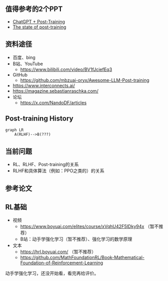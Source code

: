 ## 值得参考的2个PPT

+ [ChatGPT + Post-Training](https://docs.google.com/presentation/d/11KWCKUORnPpVMSY6vXgBeFSWo7fJcuGQ9yuR6vC1pzE)
+ [The state of post-training](https://docs.google.com/presentation/d/1FL6pzRT3tjCfJ985emS_2YfujCe_iz6dsyRcDIUFPqs)


## 资料途径
+ 百度、bing
+ B站、YouTube
  + https://www.bilibili.com/video/BV1fJciefEq3
+ GitHub
  + https://github.com/mbzuai-oryx/Awesome-LLM-Post-training
+ https://www.interconnects.ai/
+ https://magazine.sebastianraschka.com/
+ 论坛
  + https://x.com/NandoDF/articles


## Post-training History

```mermaid
graph LR
    A(RLHF)-->B(???)
```

## 当前问题
+ RL、RLHF、Post-training的关系
+ RLHF和具体算法（例如：PPO之类的）的关系


## 参考论文


## RL基础
+ 视频
    + https://www.boyuai.com/elites/course/xVqhU42F5IDky94x   （暂不推荐）
    + B站：动手学强化学习（暂不推荐）、强化学习的数学原理
+ 文本
    + https://hrl.boyuai.com/          （暂不推荐）
    + https://github.com/MathFoundationRL/Book-Mathematical-Foundation-of-Reinforcement-Learning

动手学强化学习，还没开始看，看完再给评价。
